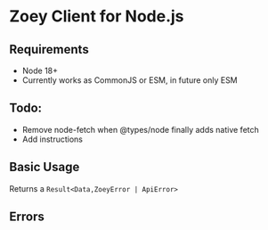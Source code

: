 # Zoey Client for Node.js

## Requirements

- Node 18+
- Currently works as CommonJS or ESM, in future only ESM

## Todo:

- Remove node-fetch when @types/node finally adds native fetch
- Add instructions

## Basic Usage

Returns a `Result<Data,ZoeyError | ApiError>`

## Errors
